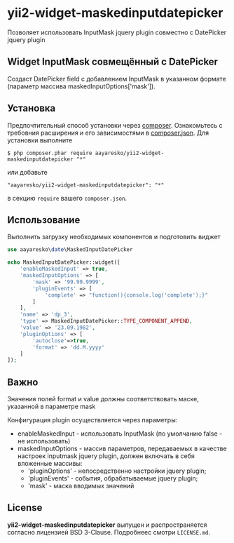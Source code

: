 # yii2-widget-maskedinputdatepicker

Позволяет использовать InputMask jquery plugin совместно с DatePicker jquery plugin

## Widget InputMask совмещённый с DatePicker

Создаст DatePicker field c добавлением InputMask в указанном формате (параметр массива maskedInputOptions['mask']).

## Установка

Предпочтительный способ установки через [composer](http://getcomposer.org/download/). Ознакомьтесь с требовния расширения и его зависимостями в [composer.json](https://github.com/aayaresko/yii2-widget-maskedinputdatepicker/blob/master/composer.json).
Для установки выполните

```
$ php composer.phar require aayaresko/yii2-widget-maskedinputdatepicker "*"
```

или добавьте

```
"aayaresko/yii2-widget-maskedinputdatepicker": "*"
```

в секцию ```require``` вашего `composer.json`.

## Использование

Выполнить загрузку необходимых компонентов и подготовить виджет

```php
use aayaresko\date\MaskedInputDatePicker
```

```php
echo MaskedInputDatePicker::widget([
    'enableMaskedInput' => true,
    'maskedInputOptions' => [
        'mask' => '99.99.9999',
        'pluginEvents' => [
            'complete' => "function(){console.log('complete');}"
        ]
    ],
    'name' => 'dp_3',
    'type' => MaskedInputDatePicker::TYPE_COMPONENT_APPEND,
    'value' => '23.09.1982',
    'pluginOptions' => [
        'autoclose'=>true,
        'format' => 'dd.M.yyyy'
    ]
]);
```

## Важно 
Значения полей format и value должны соответствовать маске, указанной в параметре mask

Конфигурация plugin осуществляется через параметры:
* enableMaskedInput - использовать InputMask (по умолчанию false - не использовать)
* maskedInputOptions - массив параметров, передаваемых в качестве настроек inputmask jquery plugin, должен включать в себя вложенные массивы:
    * 'pluginOptions' - непосредственно настройки jquery plugin;
    * 'pluginEvents' - события, обрабатываемые jquery plugin;
    * 'mask' - маска вводимых значений

## License
**yii2-widget-maskedinputdatepicker** выпущен и распространяется согласно лицензией BSD 3-Clause. Подробнеес смотри `LICENSE.md`.
